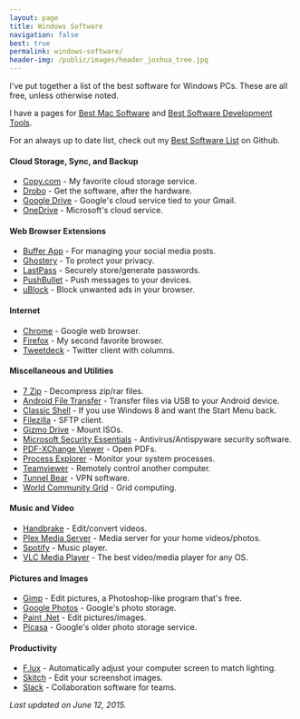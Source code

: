 ```yaml
---
layout: page
title: Windows Software
navigation: false
best: true
permalink: windows-software/
header-img: /public/images/header_joshua_tree.jpg
---
```


I've put together a list of the best software for Windows PCs. These are all free, unless otherwise noted.

I have a pages for <a href="/best/mac-software/">Best Mac Software</a> and <a href="/best/software-development-tools/">Best Software Development Tools</a>.

For an always up to date list, check out my [Best Software List](https://github.com/sunpech/best_software_list) on Github.

#### Cloud Storage, Sync, and Backup

* [Copy.com](https://copy.com/?r=1u9vhV) - My favorite cloud storage service.
* [Drobo](http://www.drobo.com/) - Get the software, after the hardware.
* [Google Drive](https://drive.google.com/) - Google's cloud service tied to your Gmail.
* [OneDrive](https://onedrive.live.com/?invref=e8e0c21396a27dc4&invsrc=90) - Microsoft's cloud service.

#### Web Browser Extensions

* [Buffer App](https://buffer.com/extras) - For managing your social media posts.
* [Ghostery](https://www.ghostery.com/en/) - To protect your privacy.
* [LastPass](https://lastpass.com/f?3306226) - Securely store/generate passwords.
* [PushBullet](https://www.pushbullet.com/) - Push messages to your devices.
* [uBlock](https://www.ublock.org/) - Block unwanted ads in your browser.

#### Internet

* [Chrome](http://www.google.com/chrome) - Google web browser.
* [Firefox](http://www.mozilla.org/en-US/firefox/new/) - My second favorite browser.
* [Tweetdeck](https://about.twitter.com/products/tweetdeck) - Twitter client with columns.

#### Miscellaneous and Utilities

* [7 Zip](http://www.7-zip.org/) - Decompress zip/rar files.
* [Android File Transfer](http://www.android.com/filetransfer/) - Transfer files via USB to your Android device.
* [Classic Shell](http://www.classicshell.net/) - If you use Windows 8 and want the Start Menu back.
* [Filezilla](http://filezilla-project.org/) - SFTP client.
* [Gizmo Drive](http://arainia.com/software/gizmo/overview.php?nID=4) - Mount ISOs.
* [Microsoft Security Essentials](http://www.microsoft.com/Security_Essentials/) - Antivirus/Antispyware security software.
* [PDF-XChange Viewer](http://www.docu-track.com/) - Open PDFs.
* [Process Explorer](http://technet.microsoft.com/en-us/sysinternals/bb896653) - Monitor your system processes.
* [Teamviewer](http://www.teamviewer.com/en/index.aspx) - Remotely control another computer.
* [Tunnel Bear](http://www.tunnelbear.com/) - VPN software.
* [World Community Grid](http://www.worldcommunitygrid.org/) - Grid computing.

#### Music and Video

* [Handbrake](http://handbrake.fr/) - Edit/convert videos.
* [Plex Media Server](https://plex.tv/) - Media server for your home videos/photos.
* [Spotify](http://www.spotify.com/) - Music player.
* [VLC Media Player](http://www.videolan.org/vlc/) - The best video/media player for any OS.

#### Pictures and Images

* [Gimp](http://www.gimp.org/) - Edit pictures, a Photoshop-like program that's free.
* [Google Photos](https://photos.google.com/apps) - Google's photo storage.
* [Paint .Net](http://www.getpaint.net/) - Edit pictures/images.
* [Picasa](http://picasa.google.com/) - Google's older photo storage service.

#### Productivity

* [F.lux](http://stereopsis.com/flux/) - Automatically adjust your computer screen to match lighting.
* [Skitch](https://evernote.com/skitch/) - Edit your screenshot images.
* [Slack](https://slack.com/) - Collaboration software for teams.


<i>Last updated on June 12, 2015.</i>
